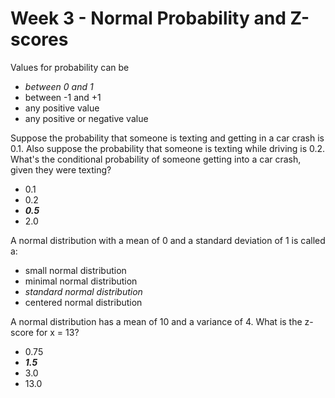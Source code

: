 # Week 3 - Normal Probability and Z-scores

Values for probability can be
- *between 0 and 1*
- between -1 and +1
- any positive value
- any positive or negative value

Suppose the probability that someone is texting and getting in a car crash is 0.1. Also suppose the probability that someone is texting while driving is 0.2. What's the conditional probability of someone getting into a car crash, given they were texting?
- 0.1
- 0.2
- ***0.5***
- 2.0

A normal distribution with a mean of 0 and a standard deviation of 1 is called a:
- small normal distribution
- minimal normal distribution
- *standard normal distribution*
- centered normal distribution 

A normal distribution has a mean of 10 and a variance of 4. What is the z-score for x = 13?
- 0.75
- ***1.5***
- 3.0
- 13.0


